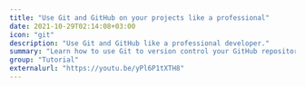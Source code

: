 ```yaml
---
title: "Use Git and GitHub on your projects like a professional"
date: 2021-10-29T02:14:08+03:00
icon: "git"
description: "Use Git and GitHub like a professional developer."
summary: "Learn how to use Git to version control your GitHub repositories using issue, pull request, branch."
group: "Tutorial"
externalurl: "https://youtu.be/yPl6P1tXTH8"
---
```

